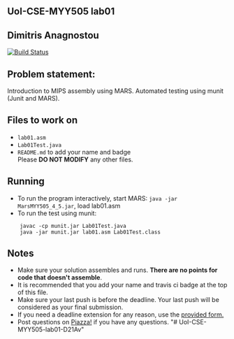 
## UoI-CSE-MYY505 lab01

## Dimitris Anagnostou

[![Build Status](https://travis-ci.com/UoI-CSE-MYY505/lab01-D21Av.svg?token=VxpA9hjUqn9MpQ1KfNix&branch=master)](https://travis-ci.com/UoI-CSE-MYY505/lab01-D21Av)



## Problem statement:
Introduction to MIPS assembly using MARS.
Automated testing using munit (Junit and MARS).
 
## Files to work on
* `lab01.asm` 
* `Lab01Test.java` 
* `README.md` to add your name and badge<br/>
Please **DO NOT MODIFY** any other files. 
      
## Running 
* To run the program interactively, start MARS: `java -jar MarsMYY505_4_5.jar`, load lab01.asm
* To run the test using munit: <br/>
```
    javac -cp munit.jar Lab01Test.java
    java -jar munit.jar lab01.asm Lab01Test.class
```


## Notes
* Make sure your solution assembles and runs. **There are no points for code that doesn't assemble**.
* It is recommended that you add your name and travis ci badge at the top of this file.
* Make sure your last push is before the deadline. Your last push will be considered as your final submission.
* If you need a deadline extension for any reason, use the [provided form.](https://forms.gle/c7fdEdF5J6E88P167)
* Post questions on [Piazza!](https://piazza.com/uoi.gr/fall2019/myy505/home) if you have any questions.
"# UoI-CSE-MYY505-lab01-D21Av" 
